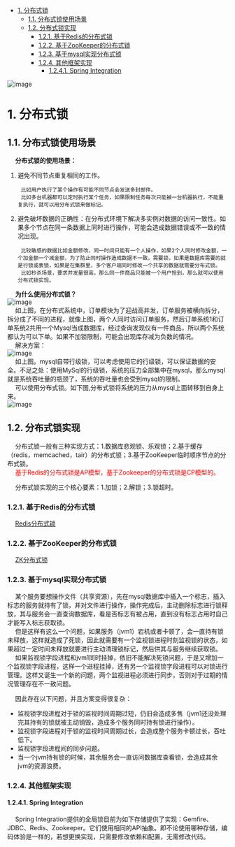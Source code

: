 
<!-- TOC -->

- [1. 分布式锁](#1-分布式锁)
    - [1.1. 分布式锁使用场景](#11-分布式锁使用场景)
    - [1.2. 分布式锁实现](#12-分布式锁实现)
        - [1.2.1. 基于Redis的分布式锁](#121-基于redis的分布式锁)
        - [1.2.2. 基于ZooKeeper的分布式锁](#122-基于zookeeper的分布式锁)
        - [1.2.3. 基于mysql实现分布式锁](#123-基于mysql实现分布式锁)
        - [1.2.4. 其他框架实现](#124-其他框架实现)
            - [1.2.4.1. Spring Integration](#1241-spring-integration)

<!-- /TOC -->


![image](https://gitee.com/wt1814/pic-host/raw/master/images/microService/problems/problem-29.png)  

# 1. 分布式锁  
## 1.1. 分布式锁使用场景  
<!-- 
***分布式锁使用场景
https://www.cnblogs.com/aoshicangqiong/p/12173550.html
-->
&emsp; **分布式锁的使用场景：**  
1. 避免不同节点重复相同的工作。  

        比如用户执行了某个操作有可能不同节点会发送多封邮件。  
        比如多台机器都可以定时执行某个任务，如果限制任务每次只能被一台机器执行，不能重复执行，就可以用分布式锁来做标记。

2. 避免破坏数据的正确性：在分布式环境下解决多实例对数据的访问一致性。如果多个节点在同一条数据上同时进行操作，可能会造成数据错误或不一致的情况出现。  

        比较敏感的数据比如金额修改，同一时间只能有一个人操作，如果2个人同时修改金额，一个加金额一个减金额，为了防止同时操作造成数据不一致，需要锁，如果是数据库需要的就是行锁或表锁，如果是在集群里，多个客户端同时修改一个共享的数据就需要分布式锁。  
        比如秒杀场景，要求并发量很高，那么同一件商品只能被一个用户抢到，那么就可以使用分布式锁实现。 

&emsp; **为什么使用分布式锁？**  
![image](https://gitee.com/wt1814/pic-host/raw/master/images/microService/problems/problem-11.png)  
&emsp; 如上图，在分布式系统中，订单模块为了迎战高并发，订单服务被横向拆分，拆分成了不同的进程，就像上图，两个人同时访问订单服务，然后订单系统1和订单系统2共用一个Mysql当成数据库，经过查询发现仅有一件商品，所以两个系统都认为可以下单。如果不加锁限制，可能会出现库存减为负数的情况。  
&emsp; 解决方案：  
![image](https://gitee.com/wt1814/pic-host/raw/master/images/microService/problems/problem-12.png)  
&emsp; 如上图。mysql自带行级锁，可以考虑使用它的行级锁，可以保证数据的安全。不足之处：使用MySql的行级锁，系统的压力全部集中在mysql，那么mysql就是系统吞吐量的瓶颈了，系统的吞吐量也会受到mysql的限制。  
&emsp; 可以使用分布式锁。如下图,分布式锁将系统的压力从mysql上面转移到自身上来。  
![image](https://gitee.com/wt1814/pic-host/raw/master/images/microService/problems/problem-13.png)  

## 1.2. 分布式锁实现  
&emsp; 分布式锁一般有三种实现方式：1.数据库悲观锁、乐观锁；2.基于缓存（redis，memcached，tair）的分布式锁；3.基于ZooKeeper临时顺序节点的分布式锁。  
&emsp; <font color="red">基于Redis的分布式锁是AP模型，基于Zookeeper的分布式锁是CP模型的。</font> 

&emsp; 分布式锁实现的三个核心要素：1.加锁；2.解锁；3.锁超时。  

### 1.2.1. 基于Redis的分布式锁  
&emsp; [Redis分布式锁](/docs/microService/thinking/redis分布式锁.md)   

### 1.2.2. 基于ZooKeeper的分布式锁  
&emsp; [ZK分布式锁](/docs/microService/thinking/ZK分布式锁.md)  

### 1.2.3. 基于mysql实现分布式锁  
&emsp; 某个服务要想操作文件（共享资源），先在mysql数据库中插入一个标志，插入标志的服务就持有了锁，并对文件进行操作，操作完成后，主动删除标志进行锁释放，其与服务会一直查询数据库，看是否标志有被占用，直到没有标志占用时自己才能写入标志获取锁。  
&emsp; 但是这样有这么一个问题，如果服务（jvm1）宕机或者卡顿了，会一直持有锁未释放，这样就造成了死锁，因此就需要有一个监视锁进程时刻监视锁的状态，如果超过一定时间未释放就要进行主动清理锁标记，然后供其与服务继续获取锁。  
&emsp; 如果监视锁字段进程和jvm1同时挂掉，依旧不能解决死锁问题，于是又增加一个监视锁字段进程，这样一个进程挂掉，还有另一个监视锁字段进程可以对锁进行管理。这样又诞生一个新的问题，两个监视进程必须进行同步，否则对于过期的情况管理存在不一致问题。  

&emsp; 因此存在以下问题，并且方案变得很复杂：  

* 监视锁字段进程对于锁的监视时间周期过短，仍旧会造成多售（jvm1还没处理完其持有的锁就被主动销毁，造成多个服务同时持有锁进行操作）。  
* 监视锁字段进程对于锁的监视时间周期过长，会造成整个服务卡顿过长，吞吐低下。  
* 监视锁字段进程间的同步问题。  
* 当一个jvm持有锁的时候，其余服务会一直访问数据库查看锁，会造成其余jvm的资源浪费。  

### 1.2.4. 其他框架实现  
#### 1.2.4.1. Spring Integration  
&emsp; Spring Integration提供的全局锁目前为如下存储提供了实现：Gemfire、JDBC、Redis、Zookeeper。它们使用相同的API抽象。即不论使用哪种存储，编码体验是一样的，若想更换实现，只需要修改依赖和配置，无需修改代码。  

